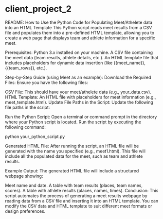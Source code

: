 # client_project_2
README: How to Use the Python Code for Populating Meet/Athelete data into an HTML Template
This Python script reads meet results from a CSV file and populates them into a pre-defined HTML template, allowing you to create a web page that displays team and athlete information for a specific meet.

Prerequisites:
Python 3.x installed on your machine.
A CSV file containing the meet data (team results, athlete details, etc.).
An HTML template file that includes placeholders for dynamic data insertion (like {{meet_name}}, {{team_rows}}, etc.).

Step-by-Step Guide (using Meet as an example):
Download the Required Files: Ensure you have the following files:

CSV File: This should have your meet/athelete data (e.g., your_data.csv).
HTML Template: An HTML file with placeholders for meet information (e.g., meet_template.html).
Update File Paths in the Script: Update the following file paths in the script:

Run the Python Script:
Open a terminal or command prompt in the directory where your Python script is located.
Run the script by executing the following command:

python your_python_script.py


Generated HTML File: After running the script, an HTML file will be generated with the name you specified (e.g., meet1.html). This file will include all the populated data for the meet, such as team and athlete results.

Example Output:
The generated HTML file will include a structured webpage showing:

Meet name and date.
A table with team results (places, team names, scores).
A table with athlete results (places, names, times).
Conclusion:
This script automates the process of generating a meet results webpage by reading data from a CSV file and inserting it into an HTML template. You can modify the CSV data and HTML template to suit different meet formats or design preferences.
